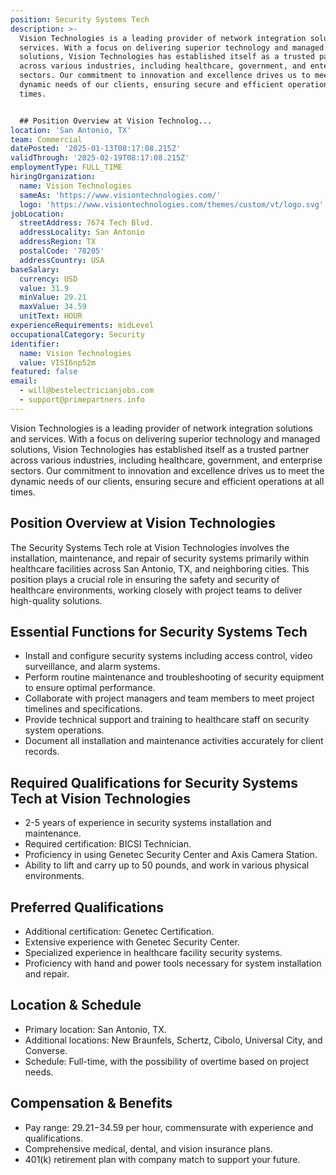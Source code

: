 ```yaml
---
position: Security Systems Tech
description: >-
  Vision Technologies is a leading provider of network integration solutions and
  services. With a focus on delivering superior technology and managed
  solutions, Vision Technologies has established itself as a trusted partner
  across various industries, including healthcare, government, and enterprise
  sectors. Our commitment to innovation and excellence drives us to meet the
  dynamic needs of our clients, ensuring secure and efficient operations at all
  times.


  ## Position Overview at Vision Technolog...
location: 'San Antonio, TX'
team: Commercial
datePosted: '2025-01-13T08:17:08.215Z'
validThrough: '2025-02-19T08:17:08.215Z'
employmentType: FULL_TIME
hiringOrganization:
  name: Vision Technologies
  sameAs: 'https://www.visiontechnologies.com/'
  logo: 'https://www.visiontechnologies.com/themes/custom/vt/logo.svg'
jobLocation:
  streetAddress: 7674 Tech Blvd.
  addressLocality: San Antonio
  addressRegion: TX
  postalCode: '78205'
  addressCountry: USA
baseSalary:
  currency: USD
  value: 31.9
  minValue: 29.21
  maxValue: 34.59
  unitText: HOUR
experienceRequirements: midLevel
occupationalCategory: Security
identifier:
  name: Vision Technologies
  value: VISI6np52m
featured: false
email:
  - will@bestelectricianjobs.com
  - support@primepartners.info
---
```




Vision Technologies is a leading provider of network integration solutions and services. With a focus on delivering superior technology and managed solutions, Vision Technologies has established itself as a trusted partner across various industries, including healthcare, government, and enterprise sectors. Our commitment to innovation and excellence drives us to meet the dynamic needs of our clients, ensuring secure and efficient operations at all times.

## Position Overview at Vision Technologies
The Security Systems Tech role at Vision Technologies involves the installation, maintenance, and repair of security systems primarily within healthcare facilities across San Antonio, TX, and neighboring cities. This position plays a crucial role in ensuring the safety and security of healthcare environments, working closely with project teams to deliver high-quality solutions.

## Essential Functions for Security Systems Tech
- Install and configure security systems including access control, video surveillance, and alarm systems.
- Perform routine maintenance and troubleshooting of security equipment to ensure optimal performance.
- Collaborate with project managers and team members to meet project timelines and specifications.
- Provide technical support and training to healthcare staff on security system operations.
- Document all installation and maintenance activities accurately for client records.

## Required Qualifications for Security Systems Tech at Vision Technologies
- 2-5 years of experience in security systems installation and maintenance.
- Required certification: BICSI Technician.
- Proficiency in using Genetec Security Center and Axis Camera Station.
- Ability to lift and carry up to 50 pounds, and work in various physical environments.

## Preferred Qualifications
- Additional certification: Genetec Certification.
- Extensive experience with Genetec Security Center.
- Specialized experience in healthcare facility security systems.
- Proficiency with hand and power tools necessary for system installation and repair.

## Location & Schedule
- Primary location: San Antonio, TX.
- Additional locations: New Braunfels, Schertz, Cibolo, Universal City, and Converse.
- Schedule: Full-time, with the possibility of overtime based on project needs.

## Compensation & Benefits
- Pay range: $29.21-$34.59 per hour, commensurate with experience and qualifications.
- Comprehensive medical, dental, and vision insurance plans.
- 401(k) retirement plan with company match to support your future.

